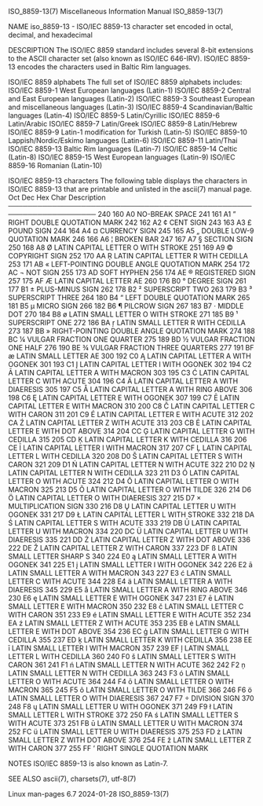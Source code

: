 ISO_8859-13(7)						       Miscellaneous Information Manual							ISO_8859-13(7)

NAME
       iso_8859-13 - ISO/IEC 8859-13 character set encoded in octal, decimal, and hexadecimal

DESCRIPTION
       The  ISO/IEC  8859  standard includes several 8-bit extensions to the ASCII character set (also known as ISO/IEC 646-IRV).  ISO/IEC 8859-13 encodes the
       characters used in Baltic Rim languages.

   ISO/IEC 8859 alphabets
       The full set of ISO/IEC 8859 alphabets includes:
       ISO/IEC 8859-1	 West European languages (Latin-1)
       ISO/IEC 8859-2	 Central and East European languages (Latin-2)
       ISO/IEC 8859-3	 Southeast European and miscellaneous languages (Latin-3)
       ISO/IEC 8859-4	 Scandinavian/Baltic languages (Latin-4)
       ISO/IEC 8859-5	 Latin/Cyrillic
       ISO/IEC 8859-6	 Latin/Arabic
       ISO/IEC 8859-7	 Latin/Greek
       ISO/IEC 8859-8	 Latin/Hebrew
       ISO/IEC 8859-9	 Latin-1 modification for Turkish (Latin-5)
       ISO/IEC 8859-10	 Lappish/Nordic/Eskimo languages (Latin-6)
       ISO/IEC 8859-11	 Latin/Thai
       ISO/IEC 8859-13	 Baltic Rim languages (Latin-7)
       ISO/IEC 8859-14	 Celtic (Latin-8)
       ISO/IEC 8859-15	 West European languages (Latin-9)
       ISO/IEC 8859-16	 Romanian (Latin-10)

   ISO/IEC 8859-13 characters
       The following table displays the characters in ISO/IEC 8859-13 that are printable and unlisted in the ascii(7) manual page.
       Oct   Dec   Hex	 Char	Description
       ────────────────────────────────────────────────────────────────────
       240   160   A0		NO-BREAK SPACE
       241   161   A1	  ”	RIGHT DOUBLE QUOTATION MARK
       242   162   A2	  ¢	CENT SIGN
       243   163   A3	  £	POUND SIGN
       244   164   A4	  ¤	CURRENCY SIGN
       245   165   A5	  „	DOUBLE LOW-9 QUOTATION MARK
       246   166   A6	  ¦	BROKEN BAR
       247   167   A7	  §	SECTION SIGN
       250   168   A8	  Ø	LATIN CAPITAL LETTER O WITH STROKE
       251   169   A9	  ©	COPYRIGHT SIGN
       252   170   AA	  Ŗ	LATIN CAPITAL LETTER R WITH CEDILLA
       253   171   AB	  «	LEFT-POINTING DOUBLE ANGLE QUOTATION MARK
       254   172   AC	  ¬	NOT SIGN
       255   173   AD		SOFT HYPHEN
       256   174   AE	  ®	REGISTERED SIGN
       257   175   AF	  Æ	LATIN CAPITAL LETTER AE
       260   176   B0	  °	DEGREE SIGN
       261   177   B1	  ±	PLUS-MINUS SIGN
       262   178   B2	  ²	SUPERSCRIPT TWO
       263   179   B3	  ³	SUPERSCRIPT THREE
       264   180   B4	  “	LEFT DOUBLE QUOTATION MARK
       265   181   B5	  µ	MICRO SIGN
       266   182   B6	  ¶	PILCROW SIGN
       267   183   B7	  ·	MIDDLE DOT
       270   184   B8	  ø	LATIN SMALL LETTER O WITH STROKE
       271   185   B9	  ¹	SUPERSCRIPT ONE
       272   186   BA	  ŗ	LATIN SMALL LETTER R WITH CEDILLA
       273   187   BB	  »	RIGHT-POINTING DOUBLE ANGLE QUOTATION MARK
       274   188   BC	  ¼	VULGAR FRACTION ONE QUARTER
       275   189   BD	  ½	VULGAR FRACTION ONE HALF
       276   190   BE	  ¾	VULGAR FRACTION THREE QUARTERS
       277   191   BF	  æ	LATIN SMALL LETTER AE
       300   192   C0	  Ą	LATIN CAPITAL LETTER A WITH OGONEK
       301   193   C1	  Į	LATIN CAPITAL LETTER I WITH OGONEK
       302   194   C2	  Ā	LATIN CAPITAL LETTER A WITH MACRON
       303   195   C3	  Ć	LATIN CAPITAL LETTER C WITH ACUTE
       304   196   C4	  Ä	LATIN CAPITAL LETTER A WITH DIAERESIS
       305   197   C5	  Å	LATIN CAPITAL LETTER A WITH RING ABOVE
       306   198   C6	  Ę	LATIN CAPITAL LETTER E WITH OGONEK
       307   199   C7	  Ē	LATIN CAPITAL LETTER E WITH MACRON
       310   200   C8	  Č	LATIN CAPITAL LETTER C WITH CARON
       311   201   C9	  É	LATIN CAPITAL LETTER E WITH ACUTE
       312   202   CA	  Ź	LATIN CAPITAL LETTER Z WITH ACUTE
       313   203   CB	  Ė	LATIN CAPITAL LETTER E WITH DOT ABOVE
       314   204   CC	  Ģ	LATIN CAPITAL LETTER G WITH CEDILLA
       315   205   CD	  Ķ	LATIN CAPITAL LETTER K WITH CEDILLA
       316   206   CE	  Ī	LATIN CAPITAL LETTER I WITH MACRON
       317   207   CF	  Ļ	LATIN CAPITAL LETTER L WITH CEDILLA
       320   208   D0	  Š	LATIN CAPITAL LETTER S WITH CARON
       321   209   D1	  Ń	LATIN CAPITAL LETTER N WITH ACUTE
       322   210   D2	  Ņ	LATIN CAPITAL LETTER N WITH CEDILLA
       323   211   D3	  Ó	LATIN CAPITAL LETTER O WITH ACUTE
       324   212   D4	  Ō	LATIN CAPITAL LETTER O WITH MACRON
       325   213   D5	  Õ	LATIN CAPITAL LETTER O WITH TILDE
       326   214   D6	  Ö	LATIN CAPITAL LETTER O WITH DIAERESIS
       327   215   D7	  ×	MULTIPLICATION SIGN
       330   216   D8	  Ų	LATIN CAPITAL LETTER U WITH OGONEK
       331   217   D9	  Ł	LATIN CAPITAL LETTER L WITH STROKE
       332   218   DA	  Ś	LATIN CAPITAL LETTER S WITH ACUTE
       333   219   DB	  Ū	LATIN CAPITAL LETTER U WITH MACRON
       334   220   DC	  Ü	LATIN CAPITAL LETTER U WITH DIAERESIS
       335   221   DD	  Ż	LATIN CAPITAL LETTER Z WITH DOT ABOVE
       336   222   DE	  Ž	LATIN CAPITAL LETTER Z WITH CARON
       337   223   DF	  ß	LATIN SMALL LETTER SHARP S
       340   224   E0	  ą	LATIN SMALL LETTER A WITH OGONEK
       341   225   E1	  į	LATIN SMALL LETTER I WITH OGONEK
       342   226   E2	  ā	LATIN SMALL LETTER A WITH MACRON
       343   227   E3	  ć	LATIN SMALL LETTER C WITH ACUTE
       344   228   E4	  ä	LATIN SMALL LETTER A WITH DIAERESIS
       345   229   E5	  å	LATIN SMALL LETTER A WITH RING ABOVE
       346   230   E6	  ę	LATIN SMALL LETTER E WITH OGONEK
       347   231   E7	  ē	LATIN SMALL LETTER E WITH MACRON
       350   232   E8	  č	LATIN SMALL LETTER C WITH CARON
       351   233   E9	  é	LATIN SMALL LETTER E WITH ACUTE
       352   234   EA	  ź	LATIN SMALL LETTER Z WITH ACUTE
       353   235   EB	  ė	LATIN SMALL LETTER E WITH DOT ABOVE
       354   236   EC	  ģ	LATIN SMALL LETTER G WITH CEDILLA
       355   237   ED	  ķ	LATIN SMALL LETTER K WITH CEDILLA
       356   238   EE	  ī	LATIN SMALL LETTER I WITH MACRON
       357   239   EF	  ļ	LATIN SMALL LETTER L WITH CEDILLA
       360   240   F0	  š	LATIN SMALL LETTER S WITH CARON
       361   241   F1	  ń	LATIN SMALL LETTER N WITH ACUTE
       362   242   F2	  ņ	LATIN SMALL LETTER N WITH CEDILLA
       363   243   F3	  ó	LATIN SMALL LETTER O WITH ACUTE
       364   244   F4	  ō	LATIN SMALL LETTER O WITH MACRON
       365   245   F5	  õ	LATIN SMALL LETTER O WITH TILDE
       366   246   F6	  ö	LATIN SMALL LETTER O WITH DIAERESIS
       367   247   F7	  ÷	DIVISION SIGN
       370   248   F8	  ų	LATIN SMALL LETTER U WITH OGONEK
       371   249   F9	  ł	LATIN SMALL LETTER L WITH STROKE
       372   250   FA	  ś	LATIN SMALL LETTER S WITH ACUTE
       373   251   FB	  ū	LATIN SMALL LETTER U WITH MACRON
       374   252   FC	  ü	LATIN SMALL LETTER U WITH DIAERESIS
       375   253   FD	  ż	LATIN SMALL LETTER Z WITH DOT ABOVE
       376   254   FE	  ž	LATIN SMALL LETTER Z WITH CARON
       377   255   FF	  ’	RIGHT SINGLE QUOTATION MARK

NOTES
       ISO/IEC 8859-13 is also known as Latin-7.

SEE ALSO
       ascii(7), charsets(7), utf-8(7)

Linux man-pages 6.7							  2024-01-28								ISO_8859-13(7)
